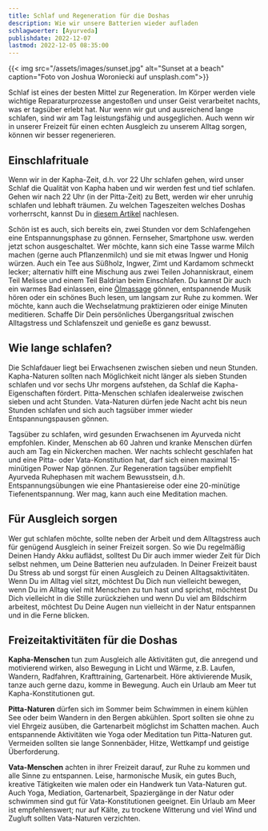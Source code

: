 ```yaml
---
title: Schlaf und Regeneration für die Doshas
description: Wie wir unsere Batterien wieder aufladen
schlagwoerter: [Ayurveda]
publishdate: 2022-12-07
lastmod: 2022-12-05 08:35:00
---
```


{{< img src="/assets/images/sunset.jpg" alt="Sunset at a beach" caption="Foto von Joshua Woroniecki auf unsplash.com">}}

Schlaf ist eines der besten Mittel zur Regeneration. Im Körper werden viele wichtige Reparaturprozesse angestoßen und unser Geist verarbeitet nachts, was er tagsüber erlebt hat. Nur wenn wir gut und ausreichend lange schlafen, sind wir am Tag leistungsfähig und ausgeglichen. Auch wenn wir in unserer Freizeit für einen echten Ausgleich zu unserem Alltag sorgen, können wir besser regenerieren.

## Einschlafrituale

Wenn wir in der Kapha-Zeit, d.h. vor 22 Uhr schlafen gehen, wird unser Schlaf die Qualität von Kapha haben und wir werden fest und tief schlafen. Gehen wir nach 22 Uhr (in der Pitta-Zeit) zu Bett, werden wir eher unruhig schlafen und lebhaft träumen. Zu welchen Tageszeiten welches Doshas vorherrscht, kannst Du in [diesem Artikel][1] nachlesen. 

Schön ist es auch, sich bereits ein, zwei Stunden vor dem Schlafengehen eine Entspannungsphase zu gönnen. Fernseher, Smartphone usw. werden jetzt schon ausgeschaltet. Wer möchte, kann sich eine Tasse warme Milch machen (gerne auch Pflanzenmilch) und sie mit etwas Ingwer und Honig würzen. Auch ein Tee aus Süßholz, Ingwer, Zimt und Kardamom schmeckt lecker; alternativ hilft eine Mischung aus zwei Teilen Johanniskraut, einem Teil Melisse und einem Teil Baldrian beim Einschlafen. Du kannst Dir auch ein warmes Bad einlassen, eine [Ölmassage][2] gönnen, entspannende Musik hören oder ein schönes Buch lesen, um langsam zur Ruhe zu kommen. Wer möchte, kann auch die Wechselatmung praktizieren oder einige Minuten meditieren. Schaffe Dir Dein persönliches Übergangsritual zwischen Alltagstress und Schlafenszeit und genieße es ganz bewusst.


## Wie lange schlafen?

Die Schlafdauer liegt bei Erwachsenen zwischen sieben und neun Stunden. Kapha-Naturen sollten nach Möglichkeit nicht länger als sieben Stunden schlafen und vor sechs Uhr morgens aufstehen, da Schlaf die Kapha-Eigenschaften fördert. Pitta-Menschen schlafen idealerweise zwischen sieben und acht Stunden. Vata-Naturen dürfen jede Nacht acht bis neun Stunden schlafen und sich auch tagsüber immer wieder Entspannungspausen gönnen.

Tagsüber zu schlafen, wird gesunden Erwachsenen im Ayurveda nicht empfohlen. Kinder, Menschen ab 60 Jahren und kranke Menschen dürfen auch am Tag ein Nickerchen machen. Wer nachts schlecht geschlafen hat und eine Pitta- oder Vata-Konstitution hat, darf sich einen maximal 15-minütigen Power Nap gönnen. Zur Regeneration tagsüber empfiehlt Ayurveda Ruhephasen mit wachem Bewusstsein, d.h. Entspannungsübungen wie eine Phantasiereise oder eine 20-minütige Tiefenentspannung. Wer mag, kann auch eine Meditation machen.


## Für Ausgleich sorgen

Wer gut schlafen möchte, sollte neben der Arbeit und dem Alltagstress auch für genügend Ausgleich in seiner Freizeit sorgen. So wie Du regelmäßig Deinen Handy Akku auflädst, solltest Du Dir auch immer wieder Zeit für Dich selbst nehmen, um Deine Batterien neu aufzuladen. In Deiner Freizeit baust Du Stress ab und sorgst für einen Ausgleich zu Deinen Alltagsaktivitäten. Wenn Du im Alltag viel sitzt, möchtest Du Dich nun vielleicht bewegen, wenn Du im Alltag viel mit Menschen zu tun hast und sprichst, möchtest Du Dich vielleicht in die Stille zurückziehen und wenn Du viel am Bildschirm arbeitest, möchtest Du Deine Augen nun vielleicht in der Natur entspannen und in die Ferne blicken. 

## Freizeitaktivitäten für die Doshas

**Kapha-Menschen** tun zum Ausgleich alle Aktivitäten gut, die anregend und motivierend wirken, also Bewegung in Licht und Wärme, z.B. Laufen, Wandern, Radfahren, Krafttraining, Gartenarbeit. Höre aktivierende Musik, tanze auch gerne dazu, komme in Bewegung. Auch ein Urlaub am Meer tut Kapha-Konstitutionen gut.

**Pitta-Naturen** dürfen sich im Sommer beim Schwimmen in einem kühlen See oder beim Wandern in den Bergen abkühlen. Sport sollten sie ohne zu viel Ehrgeiz ausüben, die Gartenarbeit möglichst im Schatten machen. Auch entspannende Aktivitäten wie Yoga oder Meditation tun Pitta-Naturen gut. Vermeiden sollten sie lange Sonnenbäder, Hitze, Wettkampf und geistige Überforderung.

**Vata-Menschen** achten in ihrer Freizeit darauf, zur Ruhe zu kommen und alle Sinne zu entspannen. Leise, harmonische Musik, ein gutes Buch, kreative Tätigkeiten wie malen oder ein Handwerk tun Vata-Naturen gut. Auch Yoga, Mediation, Gartenarbeit, Spaziergänge in der Natur oder schwimmen sind gut für Vata-Konstitutionen geeignet. Ein Urlaub am Meer ist empfehlenswert; nur auf Kälte, zu trockene Witterung und viel Wind und Zugluft sollten Vata-Naturen verzichten.


[1]: /artikel/2022/doshas-im-wandel-der-zeiten#Tageszeiten
[2]: /artikel/2022/oelmassage/
